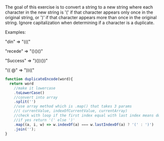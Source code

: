 The goal of this exercise is to convert a string to a new string where each character in the new string is '(' if that character appears only once in the original string, or ')' if that character appears more than once in the original string. Ignore capitalization when determining if a character is a duplicate.

Examples:

"din" => "((("

"recede" => "()()()"

"Success" => ")())())"

"(( @" => "))(("


```js
function duplicateEncode(word){
  return word
    //make it lowercase
    .toLowerCase()
    //convert into array
    .split('')
    //use array method which is .map() that takes 3 params 
    //( currentValue, indexOfCurrentValue, currentArray)
    //check with loop if the first index equal with last index means does it the only word there?
    //if yes return '(' else ')'
    .map((a, i, w) => w.indexOf(a) === w.lastIndexOf(a) ? '(' : ')')
    .join('');
}
```